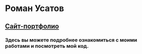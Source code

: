 # Роман Усатов
## [Сайт-портфолио](https://rusatov.ru)

### Здесь вы можете подробнее ознакомиться с моими работами и посмотреть мой код.

